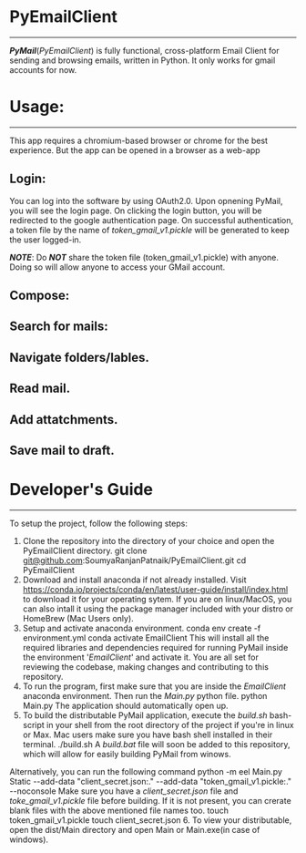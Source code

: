 # PyEmailClient

---

**_PyMail_**(_PyEmailClient_) is fully functional, cross-platform Email Client for sending and browsing emails, written in Python. It only works for gmail accounts for now.

# Usage:

---

This app requires a chromium-based browser or chrome for the best experience. But the app can be opened in a browser as a web-app

## Login:

You can log into the software by using OAuth2.0. Upon opnening PyMail, you will see the login page. On clicking the login button, you will be redirected to the google authentication page. On successful authentication, a token file by the name of _token_gmail_v1.pickle_ will be generated to keep the user logged-in.

**_NOTE_**: Do **_NOT_** share the token file (token_gmail_v1.pickle) with anyone. Doing so will allow anyone to access your GMail account.

## Compose:

## Search for mails:

## Navigate folders/lables.

## Read mail.

## Add attatchments.

## Save mail to draft.

# Developer's Guide

---

To setup the project, follow the following steps:

1. Clone the repository into the directory of your choice and open the PyEmailClient directory.
		git clone git@github.com:SoumyaRanjanPatnaik/PyEmailClient.git
		cd PyEmailClient
2. Download and install anaconda if not already installed. Visit https://conda.io/projects/conda/en/latest/user-guide/install/index.html to download it for your operating sytem. If you are on linux/MacOS, you can also intall it using the package manager included with your distro or HomeBrew (Mac Users only).
3. Setup and activate anaconda environment.
		conda env create -f environment.yml
		conda activate EmailClient
This will install all the required libraries and dependencies required for running PyMail inside the environment '*EmailClient*' and activate it. You are all set for reviewing the codebase, making changes and contributing to this repository. 
4. To run the program, first make sure that you are inside the *EmailClient* anaconda environment. Then run the *Main.py* python file.
		python Main.py
The application should automatically open up.
5. To build the distributable PyMail application, execute the *build.sh* bash-script in your shell from the root directory of the project if you're in linux or Max. Mac users make sure you have bash shell installed in their terminal. 
		./build.sh
A *build.bat* file will soon be added to this repository, which will allow for easily building PyMail from winows. 

Alternatively, you can run the following command
		python -m eel Main.py Static --add-data "client_secret.json:." --add-data "token_gmail_v1.pickle:." --noconsole
Make sure you have a *client_secret.json* file and *toke_gmail_v1.pickle* file before building. If it is not present, you can crerate blank files with the above mentioned file names too.
		touch token_gmail_v1.pickle
		touch client_secret.json
6. To view your distributable, open the dist/Main directory and open Main or Main.exe(in case of windows).
